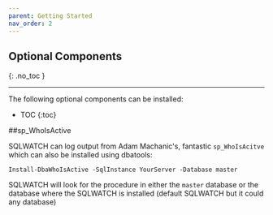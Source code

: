 ```yaml
---
parent: Getting Started
nav_order: 2
---
```


## Optional Components
{: .no_toc }

---

The following optional components can be installed:

- TOC
{:toc}

##sp_WhoIsActive

SQLWATCH can log output from Adam Machanic's, fantastic `sp_WhoIsAcitve` which can also be installed using dbatools:

```
Install-DbaWhoIsActive -SqlInstance YourServer -Database master
```

SQLWATCH will look for the procedure in either the `master` database or the database where the SQLWATCH is installed (default SQLWATCH but it could any database)
